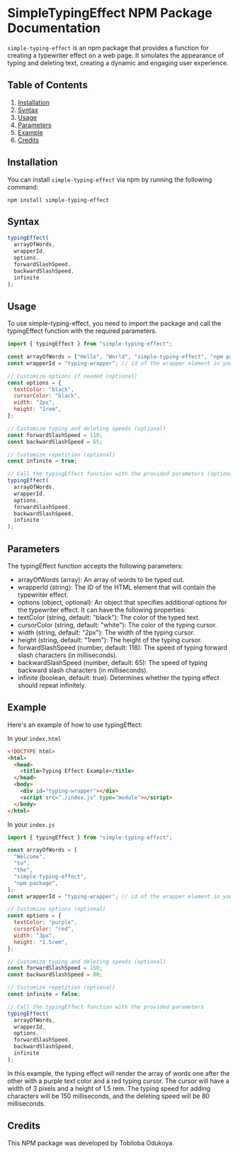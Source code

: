# SimpleTypingEffect NPM Package Documentation

`simple-typing-effect` is an npm package that provides a function for creating a typewriter effect on a web page. It simulates the appearance of typing and deleting text, creating a dynamic and engaging user experience.

## Table of Contents

1. [Installation](#installation)
2. [Syntax](#syntax)
3. [Usage](#usage)
4. [Parameters](#parameters)
5. [Example](#example)
6. [Credits](#credits)

## Installation

You can install `simple-typing-effect` via npm by running the following command:

```shell
npm install simple-typing-effect
```

## Syntax

```javascript
typingEffect(
  arrayOfWords,
  wrapperId,
  options,
  forwardSlashSpeed,
  backwardSlashSpeed,
  infinite
);
```

## Usage

To use simple-typing-effect, you need to import the package and call the typingEffect function with the required parameters.

```javascript
import { typingEffect } from "simple-typing-effect";

const arrayOfWords = ["Hello", "World", "simple-typing-effect", "npm package"];
const wrapperId = "typing-wrapper"; // id of the wrapper element in your HTML

// Customize options if needed (optional)
const options = {
  textColor: "black",
  cursorColor: "black",
  width: "2px",
  height: "1rem",
};

// Customize typing and deleting speeds (optional)
const forwardSlashSpeed = 118;
const backwardSlashSpeed = 65;

// Customize repetition (optional)
const infinite = true;

// Call the typingEffect function with the provided parameters (optional)
typingEffect(
  arrayOfWords,
  wrapperId,
  options,
  forwardSlashSpeed,
  backwardSlashSpeed,
  infinite
);
```

## Parameters

The typingEffect function accepts the following parameters:

- arrayOfWords (array): An array of words to be typed out.
- wrapperId (string): The ID of the HTML element that will contain the typewriter effect.
- options (object, optional): An object that specifies additional options for the typewriter effect. It can have the following properties:
- textColor (string, default: "black"): The color of the typed text.
- cursorColor (string, default: "white"): The color of the typing cursor.
- width (string, default: "2px"): The width of the typing cursor.
- height (string, default: "1rem"): The height of the typing cursor.
- forwardSlashSpeed (number, default: 118): The speed of typing forward slash characters (in milliseconds).
- backwardSlashSpeed (number, default: 65): The speed of typing backward slash characters (in milliseconds).
- infinite (boolean, default: true): Determines whether the typing effect should repeat infinitely.

## Example

Here's an example of how to use typingEffect:

In your `index.html`

```html
<!DOCTYPE html>
<html>
  <head>
    <title>Typing Effect Example</title>
  </head>
  <body>
    <div id="typing-wrapper"></div>
    <script src="./index.js" type="module"></script>
  </body>
</html>
```

In your `index.js`

```javascript
import { typingEffect } from "simple-typing-effect";

const arrayOfWords = [
  "Welcome",
  "to",
  "the",
  "simple-typing-effect",
  "npm package",
];
const wrapperId = "typing-wrapper"; // id of the wrapper element in your HTML

// Customize options (optional)
const options = {
  textColor: "purple",
  cursorColor: "red",
  width: "3px",
  height: "1.5rem",
};

// Customize typing and deleting speeds (optional)
const forwardSlashSpeed = 150;
const backwardSlashSpeed = 80;

// Customize repetition (optional)
const infinite = false;

// Call the typingEffect function with the provided parameters
typingEffect(
  arrayOfWords,
  wrapperId,
  options,
  forwardSlashSpeed,
  backwardSlashSpeed,
  infinite
);
```

In this example, the typing effect will render the array of words one after the other with a purple text color and a red typing cursor. The cursor will have a width of 3 pixels and a height of 1.5 rem. The typing speed for adding characters will be 150 milliseconds, and the deleting speed will be 80 milliseconds.

## Credits

This NPM package was developed by Tobiloba Odukoya.
